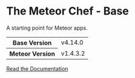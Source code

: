 # The Meteor Chef - Base
A starting point for Meteor apps.

<table>
  <tbody>
    <tr>
      <th>Base Version</th>
      <td>v4.14.0</td>
    </tr>
    <tr>
      <th>Meteor Version</th>
      <td>v1.4.3.2</td>
    </tr>
  </tbody>
</table>

[Read the Documentation](http://themeteorchef.com/base)
